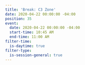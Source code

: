 ```yaml
---
title: 'Break: C3 Zone'
date: 2020-04-22 00:00:00 -04:00
position: 35
event:
  date: 2020-04-22 00:00:00 -04:00
  start-time: 10:45 AM
  end-time: 11:00 AM
filter-time:
  is-daytime: true
filter-type:
  is-session-general: true
---
```



